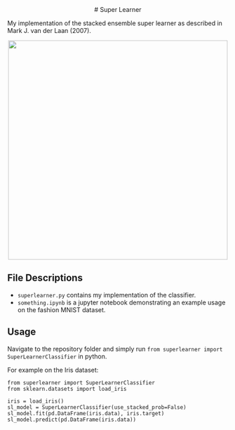 <div align='center'>
# Super Learner
</div>

My implementation of the stacked ensemble super learner as described in Mark J. van der Laan (2007).

<p align="center">
<img src="https://github.com/alanjeffares/super_learner/blob/master/fig1.png"  width="500">
</p>

## File Descriptions
* `superlearner.py` contains my implementation of the classifier.
* `something.ipynb` is a jupyter notebook demonstrating an example usage on the fashion MNIST dataset.

## Usage
Navigate to the repository folder and simply run `from superlearner import SuperLearnerClassifier` in python.

For example on the Iris dataset:
```
from superlearner import SuperLearnerClassifier
from sklearn.datasets import load_iris

iris = load_iris()
sl_model = SuperLearnerClassifier(use_stacked_prob=False)
sl_model.fit(pd.DataFrame(iris.data), iris.target)
sl_model.predict(pd.DataFrame(iris.data))
```

